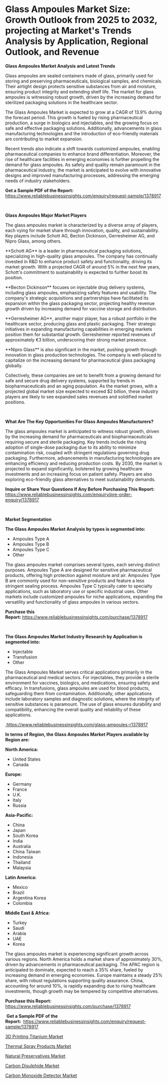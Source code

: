 <p><h1>Glass Ampoules Market Size: Growth Outlook from 2025 to 2032, projecting at Market's Trends Analysis by Application, Regional Outlook, and Revenue</h1></p><p><strong>Glass Ampoules Market Analysis and Latest Trends</strong></p>
<p><p>Glass ampoules are sealed containers made of glass, primarily used for storing and preserving pharmaceuticals, biological samples, and chemicals. Their airtight design protects sensitive substances from air and moisture, ensuring product integrity and extending shelf life. The market for glass ampoules is witnessing robust growth, driven by the increasing demand for sterilized packaging solutions in the healthcare sector.</p><p>The Glass Ampoules Market is expected to grow at a CAGR of 13.9% during the forecast period. This growth is fueled by rising pharmaceutical production, a surge in biologics and injectables, and the growing focus on safe and effective packaging solutions. Additionally, advancements in glass manufacturing technologies and the introduction of eco-friendly materials are contributing to market expansion.</p><p>Recent trends also indicate a shift towards customized ampoules, enabling pharmaceutical companies to enhance brand differentiation. Moreover, the rise of healthcare facilities in emerging economies is further propelling the demand for glass ampoules. As safety and quality remain paramount in the pharmaceutical industry, the market is anticipated to evolve with innovative designs and improved manufacturing processes, addressing the emerging needs of industry stakeholders.</p></p>
<p><strong>Get a Sample PDF of the Report:&nbsp;</strong> <a href="https://www.reliablebusinessinsights.com/enquiry/request-sample/1378917?utm_campaign=1847&utm_medium=2&utm_source=Github&utm_content=ia&utm_term=31032025&utm_id=glass-ampoules">https://www.reliablebusinessinsights.com/enquiry/request-sample/1378917</a></p>
<p>&nbsp;</p>
<p><strong>Glass Ampoules Major Market Players</strong></p>
<p><p>The glass ampoules market is characterized by a diverse array of players, each vying for market share through innovation, quality, and sustainability. Key players include Schott AG, Becton Dickinson, Gerresheimer AG, and Nipro Glass, among others.</p><p>**Schott AG** is a leader in pharmaceutical packaging solutions, specializing in high-quality glass ampoules. The company has continually invested in R&D to enhance product safety and functionality, driving its market growth. With a projected CAGR of around 5% in the next few years, Schott's commitment to sustainability is expected to further boost its position.</p><p>**Becton Dickinson** focuses on injectable drug delivery systems, including glass ampoules, emphasizing safety features and usability. The company's strategic acquisitions and partnerships have facilitated its expansion within the glass packaging sector, projecting healthy revenue growth driven by increasing demand for vaccine storage and distribution.</p><p>**Gerresheimer AG**, another major player, has a robust portfolio in the healthcare sector, producing glass and plastic packaging. Their strategic initiatives in expanding manufacturing capabilities in emerging markets position them for substantial growth. Gerresheimer reported revenues of approximately €3 billion, underscoring their strong market presence.</p><p>**Nipro Glass** is also significant in the market, pushing growth through innovation in glass production technologies. The company is well-placed to capitalize on the increasing demand for pharmaceutical glass packaging globally.</p><p>Collectively, these companies are set to benefit from a growing demand for safe and secure drug delivery systems, supported by trends in biopharmaceuticals and an aging population. As the market grows, with a projected global market size expected to exceed $2 billion, these industry players are likely to see expanded sales revenues and solidified market positions.</p></p>
<p>&nbsp;</p>
<p><strong>What Are The Key Opportunities For Glass Ampoules Manufacturers?</strong></p>
<p><p>The glass ampoules market is anticipated to witness robust growth, driven by the increasing demand for pharmaceuticals and biopharmaceuticals requiring secure and sterile packaging. Key trends include the rising adoption of single-dose packaging due to its ability to minimize contamination risk, coupled with stringent regulations governing drug packaging. Furthermore, advancements in manufacturing technologies are enhancing efficiency and reducing production costs. By 2030, the market is projected to expand significantly, bolstered by growing healthcare investments and an increasing focus on patient safety. Players are also exploring eco-friendly glass alternatives to meet sustainability demands.</p></p>
<p><strong>Inquire or Share Your Questions If Any Before Purchasing This Report:</strong> <a href="https://www.reliablebusinessinsights.com/enquiry/pre-order-enquiry/1378917?utm_campaign=1847&utm_medium=2&utm_source=Github&utm_content=ia&utm_term=31032025&utm_id=glass-ampoules">https://www.reliablebusinessinsights.com/enquiry/pre-order-enquiry/1378917</a></p>
<p>&nbsp;</p>
<p><strong>Market Segmentation</strong></p>
<p><strong>The Glass Ampoules Market Analysis by types is segmented into:</strong></p>
<p><ul><li>Ampoules Type A</li><li>Ampoules Type B</li><li>Ampoules Type C</li><li>Other</li></ul></p>
<p><p>The glass ampoules market comprises several types, each serving distinct purposes. Ampoules Type A are designed for sensitive pharmaceutical products, offering high protection against moisture and air. Ampoules Type B are commonly used for non-sensitive products and feature a less stringent sealing process. Ampoules Type C typically cater to specialty applications, such as laboratory use or specific industrial uses. Other markets include customized ampoules for niche applications, expanding the versatility and functionality of glass ampoules in various sectors.</p></p>
<p><strong>Purchase this Report:&nbsp;</strong><a href="https://www.reliablebusinessinsights.com/purchase/1378917?utm_campaign=1847&utm_medium=2&utm_source=Github&utm_content=ia&utm_term=31032025&utm_id=glass-ampoules">https://www.reliablebusinessinsights.com/purchase/1378917</a></p>
<p>&nbsp;</p>
<p><strong>The Glass Ampoules Market Industry Research by Application is segmented into:</strong></p>
<p><ul><li>Injectable</li><li>Transfusion</li><li>Other</li></ul></p>
<p><p>The Glass Ampoules Market serves critical applications primarily in the pharmaceutical and medical sectors. For injectables, they provide a sterile environment for vaccines, biologics, and medications, ensuring safety and efficacy. In transfusions, glass ampoules are used for blood products, safeguarding them from contamination. Additionally, other applications include laboratory samples and diagnostic solutions, where the integrity of sensitive substances is paramount. The use of glass ensures durability and compatibility, enhancing the overall quality and reliability of these applications.</p></p>
<p><a href="https://www.reliablebusinessinsights.com/glass-ampoules-r1378917?utm_campaign=1847&utm_medium=2&utm_source=Github&utm_content=ia&utm_term=31032025&utm_id=glass-ampoules">&nbsp;https://www.reliablebusinessinsights.com/glass-ampoules-r1378917</a></p>
<p><strong>In terms of Region, the Glass Ampoules Market Players available by Region are:</strong></p>
<p>
    <p> <strong> North America: </strong>
        <ul>
            <li>United States</li>
            <li>Canada</li>
        </ul>
        </p> 
    <p> <strong> Europe: </strong>
        <ul>
            <li>Germany</li>
            <li>France</li>
            <li>U.K.</li>
            <li>Italy</li>
            <li>Russia</li>
        </ul>
        </p> 
    <p> <strong> Asia-Pacific: </strong>
        <ul>
            <li>China</li>
            <li>Japan</li>
            <li>South Korea</li>
            <li>India</li>
            <li>Australia</li>
            <li>China Taiwan</li>
            <li>Indonesia</li>
            <li>Thailand</li>
            <li>Malaysia</li>
        </ul>
        </p> 
    <p> <strong> Latin America: </strong>
        <ul>
            <li>Mexico</li>
            <li>Brazil</li>
            <li>Argentina Korea</li>
            <li>Colombia</li>
        </ul>
        </p> 
    <p> <strong> Middle East & Africa: </strong>
        <ul>
            <li>Turkey</li>
            <li>Saudi</li>
            <li>Arabia</li>
            <li>UAE</li>
            <li>Korea</li>
        </ul>
    </p>
    </p>
<p><p>The glass ampoules market is experiencing significant growth across various regions. North America holds a market share of approximately 30%, driven by advancements in pharmaceutical packaging. The APAC region is anticipated to dominate, expected to reach a 35% share, fueled by increasing demand in emerging economies. Europe maintains a steady 25% share, with robust regulations supporting quality assurance. China, accounting for around 10%, is rapidly expanding due to rising healthcare investments, though growth may be tempered by competitive alternatives.</p></p>
<p><strong>Purchase this Report: </strong><a href="https://www.reliablebusinessinsights.com/purchase/1378917?utm_campaign=1847&utm_medium=2&utm_source=Github&utm_content=ia&utm_term=31032025&utm_id=glass-ampoules">https://www.reliablebusinessinsights.com/purchase/1378917</a></p>
<p>&nbsp;<strong>Get a Sample PDF of the Report:&nbsp;&nbsp;</strong><a href="https://www.reliablebusinessinsights.com/enquiry/request-sample/1378917?utm_campaign=1847&utm_medium=2&utm_source=Github&utm_content=ia&utm_term=31032025&utm_id=glass-ampoules">https://www.reliablebusinessinsights.com/enquiry/request-sample/1378917</a></p>
<p><strong></strong></p>
<p><p><a href="https://github.com/seppelharjap/Market-Research-Report-List-1/blob/main/3d-printing-titanium-market.md?utm_campaign=1847&utm_medium=2&utm_source=Github&utm_content=ia&utm_term=31032025&utm_id=glass-ampoules">3D Printing Titanium Market</a></p><p><a href="https://github.com/edriceakeime/Market-Research-Report-List-1/blob/main/thermal-spray-products-market.md?utm_campaign=1847&utm_medium=2&utm_source=Github&utm_content=ia&utm_term=31032025&utm_id=glass-ampoules">Thermal Spray Products Market</a></p><p><a href="https://github.com/fungkychiman/Market-Research-Report-List-1/blob/main/natural-preservatives-market.md?utm_campaign=1847&utm_medium=2&utm_source=Github&utm_content=ia&utm_term=31032025&utm_id=glass-ampoules">Natural Preservatives Market</a></p><p><a href="https://github.com/olesjaquah/Market-Research-Report-List-1/blob/main/carbon-disulphide-market.md?utm_campaign=1847&utm_medium=2&utm_source=Github&utm_content=ia&utm_term=31032025&utm_id=glass-ampoules">Carbon Disulphide Market</a></p><p><a href="https://github.com/kitsossadien/Market-Research-Report-List-1/blob/main/carbon-monoxide-detector-market.md?utm_campaign=1847&utm_medium=2&utm_source=Github&utm_content=ia&utm_term=31032025&utm_id=glass-ampoules">Carbon Monoxide Detector Market</a></p></p>